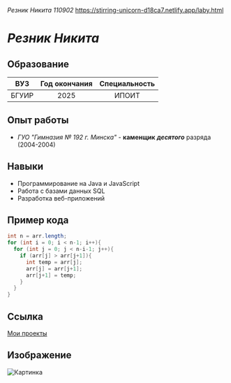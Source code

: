 *Резник Никита 110902*
https://stirring-unicorn-d18ca7.netlify.app/laby.html

# ***Резник Никита***

## Образование
|  ВУЗ  | Год окончания | Специальность |
| ----- | :-----------: | :-----------: |
| БГУИР | 2025          | ИПОИТ         |

## Опыт работы
- *ГУО "Гимназия № 192 г. Минска"* - **каменщик** ***десятого*** разряда (2004-2004)

## Навыки
- Программирование на Java и JavaScript
- Работа с базами данных SQL
- Разработка веб-приложений

## Пример кода
```java
int n = arr.length;
for (int i = 0; i < n-1; i++){
  for (int j = 0; j < n-i-1; j++){
    if (arr[j] > arr[j+1]){
      int temp = arr[j];
      arr[j] = arr[j+1];
      arr[j+1] = temp;
    }
  }
}
```

## Ссылка
[Мои проекты](https://stirring-unicorn-d18ca7.netlify.app/laby.html)

## Изображение
![Картинка](https://github.com/GM41/INIS-EVT-labs/blob/main/Screenshot%202023-02-24%20003709.png)
